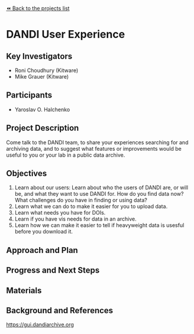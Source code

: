 [:rewind: Back to the projects list](../../README.md#ProjectsList)

<!-- For information on how to write GitHub .md files see https://guides.github.com/features/mastering-markdown/ -->

# DANDI User Experience

## Key Investigators

- Roni Choudhury (Kitware)
- Mike Grauer (Kitware)

## Participants

- Yaroslav O. Halchenko

## Project Description

Come talk to the DANDI team, to share your experiences searching for and archiving data, and to suggest what features or improvements would be useful to you or your lab in a public data archive.

## Objectives

<!-- Briefly describe the objectives of your project. What would you like to achive?-->

1. Learn about our users: Learn about who the users of DANDI are, or will be, and what they want to use DANDI for. How do you find data now? What challenges do you have in finding or using data?
2. Learn what we can do to make it easier for you to upload data.
3. Learn what needs you have for DOIs.
4. Learn if you have vis needs for data in an archive.
5. Learn how we can make it easier to tell if heavyweight data is usesful before you download it.

<!-- 1. Objective B. Describe it in 1-2 sentences.-->
<!-- 1. ...-->

## Approach and Plan

<!-- 1. Describe the steps of your planned approach to reach the objectives.-->
<!-- 1. ... -->
<!-- 1. ... -->

## Progress and Next Steps

<!--Populate this section as you are making progress before/during/after the hackathon-->
<!--Describe the progress you have made on the project,e.g., which objectives you have achieved and how.-->
<!--Describe the next steps you are planing to take to complete the project.-->

## Materials

<!--If available add links to the materials relevant to the project, e.g., the code generated for the project or data used-->
<!--If available add pictures and links to videos that demonstrate what has been accomplished.-->
<!--![Description of picture](Example2.jpg)-->

## Background and References

<!--Use this space for information that may help people better understand your project, like links to papers, source code, or data ,e.g:-->
https://gui.dandiarchive.org
<!-- - Source code: https://github.com/YourUser/YourRepository -->
<!-- - Documentation: https://link.to.docs -->
<!-- - Test data: https://link.to.test.data -->

